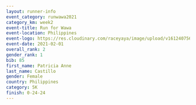 ```yaml
--- 
layout: runner-info 
event_category: runwawa2021 
category_km: week2 
event-title: Run for Wawa 
event-location: Philippines 
event-logo: https://res.cloudinary.com/raceyaya/image/upload/v1612407562/logo/2021/i-ran-wawa-logo_syijlo.jpg 
event-date: 2021-02-01 
overall_rank: 2
gender_rank: 1
bib: 85
first_name: Patricia Anne
last_name: Castillo
gender: Female
country: Philippines
category: 5K
finish: 0-24-24
--- 
```

